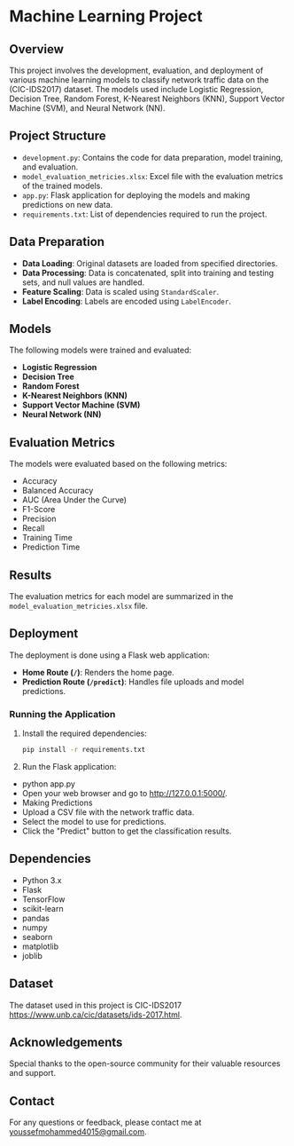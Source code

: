 # Machine Learning Project

## Overview
This project involves the development, evaluation, and deployment of various machine learning models to classify network traffic data on the (CIC-IDS2017) dataset. The models used include Logistic Regression, Decision Tree, Random Forest, K-Nearest Neighbors (KNN), Support Vector Machine (SVM), and Neural Network (NN).

## Project Structure
- `development.py`: Contains the code for data preparation, model training, and evaluation.
- `model_evaluation_metricies.xlsx`: Excel file with the evaluation metrics of the trained models.
- `app.py`: Flask application for deploying the models and making predictions on new data.
- `requirements.txt`: List of dependencies required to run the project.

## Data Preparation
- **Data Loading**: Original datasets are loaded from specified directories.
- **Data Processing**: Data is concatenated, split into training and testing sets, and null values are handled.
- **Feature Scaling**: Data is scaled using `StandardScaler`.
- **Label Encoding**: Labels are encoded using `LabelEncoder`.

## Models
The following models were trained and evaluated:
- **Logistic Regression**
- **Decision Tree**
- **Random Forest**
- **K-Nearest Neighbors (KNN)**
- **Support Vector Machine (SVM)**
- **Neural Network (NN)**

## Evaluation Metrics
The models were evaluated based on the following metrics:
- Accuracy
- Balanced Accuracy
- AUC (Area Under the Curve)
- F1-Score
- Precision
- Recall
- Training Time
- Prediction Time

## Results
The evaluation metrics for each model are summarized in the `model_evaluation_metricies.xlsx` file.

## Deployment
The deployment is done using a Flask web application:
- **Home Route (`/`)**: Renders the home page.
- **Prediction Route (`/predict`)**: Handles file uploads and model predictions.

### Running the Application
1. Install the required dependencies:
   ```bash
   pip install -r requirements.txt
2. Run the Flask application:
- python app.py
- Open your web browser and go to http://127.0.0.1:5000/.
- Making Predictions
- Upload a CSV file with the network traffic data.
- Select the model to use for predictions.
- Click the "Predict" button to get the classification results.
## Dependencies
- Python 3.x
- Flask
- TensorFlow
- scikit-learn
- pandas
- numpy
- seaborn
- matplotlib
- joblib
## Dataset
The dataset used in this project is CIC-IDS2017 https://www.unb.ca/cic/datasets/ids-2017.html.
## Acknowledgements
Special thanks to the open-source community for their valuable resources and support.
## Contact
For any questions or feedback, please contact me at youssefmohammed4015@gmail.com.
